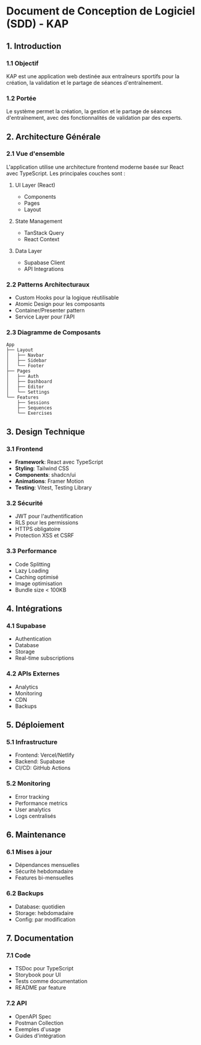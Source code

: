 
# Document de Conception de Logiciel (SDD) - KAP

## 1. Introduction

### 1.1 Objectif
KAP est une application web destinée aux entraîneurs sportifs pour la création, la validation et le partage de séances d'entraînement.

### 1.2 Portée
Le système permet la création, la gestion et le partage de séances d'entraînement, avec des fonctionnalités de validation par des experts.

## 2. Architecture Générale

### 2.1 Vue d'ensemble
L'application utilise une architecture frontend moderne basée sur React avec TypeScript. Les principales couches sont :

1. UI Layer (React)
   - Components
   - Pages
   - Layout

2. State Management
   - TanStack Query
   - React Context

3. Data Layer
   - Supabase Client
   - API Integrations

### 2.2 Patterns Architecturaux
- Custom Hooks pour la logique réutilisable
- Atomic Design pour les composants
- Container/Presenter pattern
- Service Layer pour l'API

### 2.3 Diagramme de Composants
```
App
├── Layout
│   ├── Navbar
│   ├── Sidebar
│   └── Footer
├── Pages
│   ├── Auth
│   ├── Dashboard
│   ├── Editor
│   └── Settings
└── Features
    ├── Sessions
    ├── Sequences
    └── Exercises
```

## 3. Design Technique

### 3.1 Frontend
- **Framework**: React avec TypeScript
- **Styling**: Tailwind CSS
- **Components**: shadcn/ui
- **Animations**: Framer Motion
- **Testing**: Vitest, Testing Library

### 3.2 Sécurité
- JWT pour l'authentification
- RLS pour les permissions
- HTTPS obligatoire
- Protection XSS et CSRF

### 3.3 Performance
- Code Splitting
- Lazy Loading
- Caching optimisé
- Image optimisation
- Bundle size < 100KB

## 4. Intégrations

### 4.1 Supabase
- Authentication
- Database
- Storage
- Real-time subscriptions

### 4.2 APIs Externes
- Analytics
- Monitoring
- CDN
- Backups

## 5. Déploiement

### 5.1 Infrastructure
- Frontend: Vercel/Netlify
- Backend: Supabase
- CI/CD: GitHub Actions

### 5.2 Monitoring
- Error tracking
- Performance metrics
- User analytics
- Logs centralisés

## 6. Maintenance

### 6.1 Mises à jour
- Dépendances mensuelles
- Sécurité hebdomadaire
- Features bi-mensuelles

### 6.2 Backups
- Database: quotidien
- Storage: hebdomadaire
- Config: par modification

## 7. Documentation

### 7.1 Code
- TSDoc pour TypeScript
- Storybook pour UI
- Tests comme documentation
- README par feature

### 7.2 API
- OpenAPI Spec
- Postman Collection
- Exemples d'usage
- Guides d'intégration
